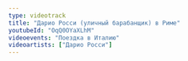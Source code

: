 ```yaml
---
type: videotrack
title: "Дарио Росси (уличный барабанщик) в Риме"
youtubeId: "OqQ0OYaXLhM"
videoevents: "Поездка в Италию"
videoartists: ["Дарио Росси"]
---
```

